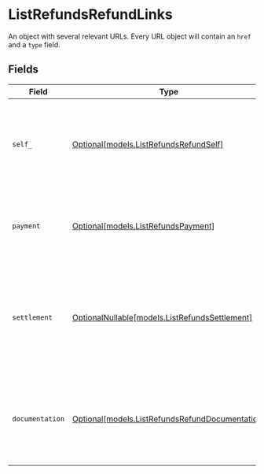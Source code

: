 # ListRefundsRefundLinks

An object with several relevant URLs. Every URL object will contain an `href` and a `type` field.


## Fields

| Field                                                                                                                       | Type                                                                                                                        | Required                                                                                                                    | Description                                                                                                                 |
| --------------------------------------------------------------------------------------------------------------------------- | --------------------------------------------------------------------------------------------------------------------------- | --------------------------------------------------------------------------------------------------------------------------- | --------------------------------------------------------------------------------------------------------------------------- |
| `self_`                                                                                                                     | [Optional[models.ListRefundsRefundSelf]](../models/listrefundsrefundself.md)                                                | :heavy_minus_sign:                                                                                                          | In v2 endpoints, URLs are commonly represented as objects with an `href` and `type` field.                                  |
| `payment`                                                                                                                   | [Optional[models.ListRefundsPayment]](../models/listrefundspayment.md)                                                      | :heavy_minus_sign:                                                                                                          | The API resource URL of the [payment](get-payment) that this refund belongs to.                                             |
| `settlement`                                                                                                                | [OptionalNullable[models.ListRefundsSettlement]](../models/listrefundssettlement.md)                                        | :heavy_minus_sign:                                                                                                          | The API resource URL of the [settlement](get-settlement) this refund has been settled with. Not present if not<br/>yet settled. |
| `documentation`                                                                                                             | [Optional[models.ListRefundsRefundDocumentation]](../models/listrefundsrefunddocumentation.md)                              | :heavy_minus_sign:                                                                                                          | In v2 endpoints, URLs are commonly represented as objects with an `href` and `type` field.                                  |